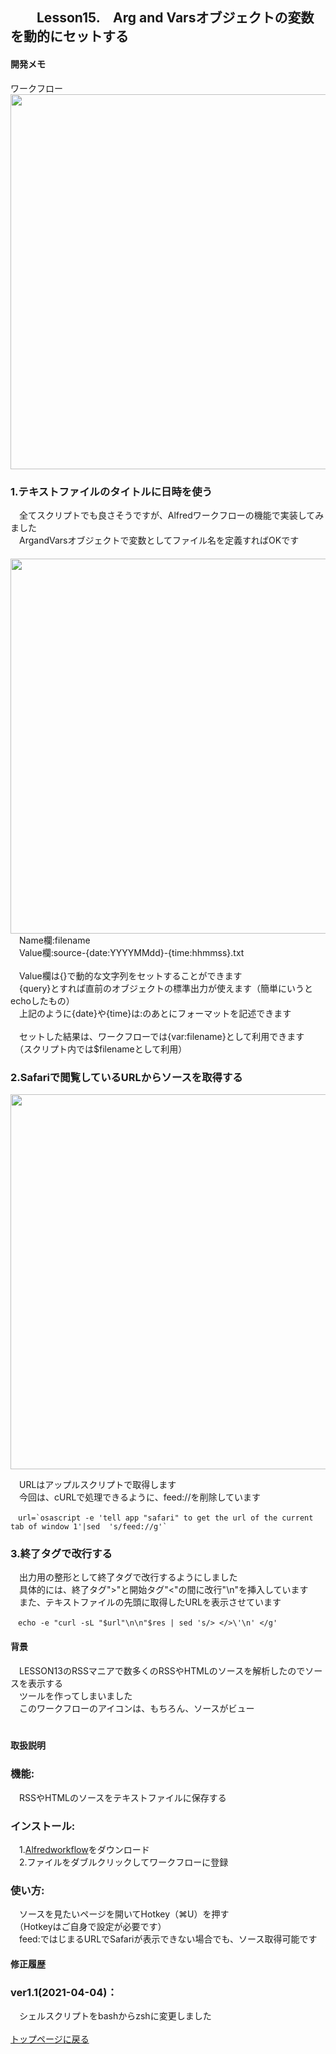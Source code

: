 ## 　　Lesson15.　Arg and Varsオブジェクトの変数を動的にセットする 
#### 開発メモ
ワークフロー
<br><img width="600" src="https://user-images.githubusercontent.com/40127279/127756168-8158e17f-0cc9-4864-a9b5-d46e695866aa.png">

### 1.テキストファイルのタイトルに日時を使う
　全てスクリプトでも良さそうですが、Alfredワークフローの機能で実装してみました
<br>　ArgandVarsオブジェクトで変数としてファイル名を定義すればOKです
<br>　<img width="600" src="https://user-images.githubusercontent.com/40127279/127756206-58d369fa-f694-4606-860b-8fa0b9348ca6.png">
<br>　Name欄:filename
<br>　Value欄:source-{date:YYYYMMdd}-{time:hhmmss}.txt
<br>
<br>　Value欄は{}で動的な文字列をセットすることができます
<br>　{query}とすれば直前のオブジェクトの標準出力が使えます（簡単にいうとechoしたもの） 　　 
<br>　上記のように{date}や{time}は:のあとにフォーマットを記述できます 
<br>
<br>　セットした結果は、ワークフローでは{var:filename}として利用できます
<br>　（スクリプト内では$filenameとして利用）
<br>
### 2.Safariで閲覧しているURLからソースを取得する
<img width="600" src="https://user-images.githubusercontent.com/40127279/127756256-649008c6-0ab1-45f8-b7d4-05a8fd044334.png">

　URLはアップルスクリプトで取得します
<br>　今回は、cURLで処理できるように、feed://を削除しています
```
　url=`osascript -e 'tell app "safari" to get the url of the current tab of window 1'|sed  's/feed://g'`
```
### 3.終了タグで改行する
　出力用の整形として終了タグで改行するようにしました
<br>　具体的には、終了タグ">"と開始タグ"<"の間に改行"\n"を挿入しています
<br>　また、テキストファイルの先頭に取得したURLを表示させています
```
　echo -e "curl -sL "$url"\n\n"$res | sed 's/> </>\'\n' </g'
```
#### 背景
　LESSON13のRSSマニアで数多くのRSSやHTMLのソースを解析したのでソースを表示する
<br>　ツールを作ってしまいました
<br>　このワークフローのアイコンは、もちろん、ソースがビュー
<br>　
#### 取扱説明
### 機能:
　RSSやHTMLのソースをテキストファイルに保存する
### インストール:
　1.[Alfredworkflow](https://github.com/KitanoTamotsu/sourceviewer/releases/download/1.1/sourceviewer.alfredworkflow.zip)をダウンロード 
<br>　2.ファイルをダブルクリックしてワークフローに登録
### 使い方:
　ソースを見たいページを開いてHotkey（⌘U）を押す
<br>　（Hotkeyはご自身で設定が必要です）
<br>　feed:ではじまるURLでSafariが表示できない場合でも、ソース取得可能です
#### 修正履歴
### ver1.1(2021-04-04)：
　シェルスクリプトをbashからzshに変更しました
<br>
<br>
[トップページに戻る](https://kitanotamotsu.github.io/)

